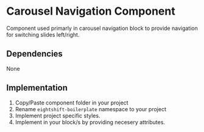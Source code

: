 # Carousel Navigation Component

Component used primarly in carousel navigation block to provide navigation for switching slides left/right.

## Dependencies

None

## Implementation
1. Copy/Paste component folder in your project
2. Rename `eightshift-boilerplate` namespace to your project
3. Implement project specific styles.
4. Implement in your block/s by providing necesery attributes.
